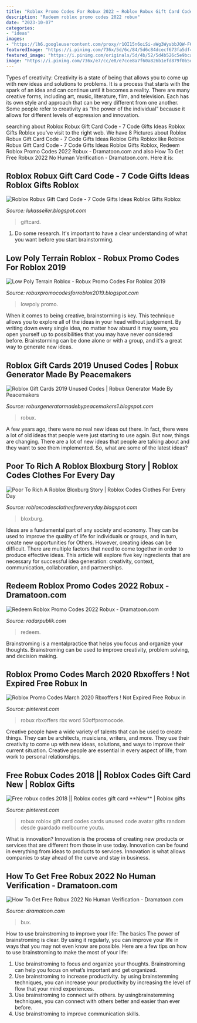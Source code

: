 ```yaml
---
title: "Roblox Promo Codes For Robux 2022 ~ Roblox Robux Gift Card Code"
description: "Redeem roblox promo codes 2022 robux"
date: "2023-10-07"
categories:
- "ideas"
images:
- "https://lh6.googleusercontent.com/proxy/r1OI15n6oiSi-aWg3WysbbJQW-F6xEFZSuAOiUu2e3B7qyYuoXxe4PfnfsAOtE76tQxM547uGJiEMmNSNbSBHoDV5DoBSXwMRuc1rxUJEji2NchwAVF0a6qdrfOBddYG1L8-DLw6YI4uKA=w1200-h630-p-k-no-nu"
featuredImage: "https://i.pinimg.com/736x/5d/6c/84/5d6c84dcecf673fa5df43a6b79545cc0.jpg"
featured_image: "https://i.pinimg.com/originals/5d/4b/52/5d4b526c5e9bca19f2877f5817a1c166.jpg"
image: "https://i.pinimg.com/736x/e7/cc/e8/e7cce8a7f60a826b1efd879f0b5df46c.jpg"
---
```



Types of creativity:
Creativity is a state of being that allows you to come up with new ideas and solutions to problems. It is a process that starts with the spark of an idea and can continue until it becomes a reality. There are many creative forms, including art, music, literature, film, and television. Each has its own style and approach that can be very different from one another. Some people refer to creativity as “the power of the individual” because it allows for different levels of expression and innovation.

	

		
searching about Roblox Robux Gift Card Code - 7 Code Gifts Ideas Roblox Gifts Roblox you've visit to the right web. We have 8 Pictures about Roblox Robux Gift Card Code - 7 Code Gifts Ideas Roblox Gifts Roblox like Roblox Robux Gift Card Code - 7 Code Gifts Ideas Roblox Gifts Roblox, Redeem Roblox Promo Codes 2022 Robux - Dramatoon.com and also How To Get Free Robux 2022 No Human Verification - Dramatoon.com. Here it is:
		
    
## Roblox Robux Gift Card Code - 7 Code Gifts Ideas Roblox Gifts Roblox

<img loading=lazy src="https://lh6.googleusercontent.com/proxy/r1OI15n6oiSi-aWg3WysbbJQW-F6xEFZSuAOiUu2e3B7qyYuoXxe4PfnfsAOtE76tQxM547uGJiEMmNSNbSBHoDV5DoBSXwMRuc1rxUJEji2NchwAVF0a6qdrfOBddYG1L8-DLw6YI4uKA=w1200-h630-p-k-no-nu" onerror="this.onerror=null;this.src='https://tse3.mm.bing.net/th?id=OIP.KOw2R9vnPKwo2lgpnqh_DgHaD4&amp;pid=15.1';" alt="Roblox Robux Gift Card Code - 7 Code Gifts Ideas Roblox Gifts Roblox">

_Source: lukasseiler.blogspot.com_

>giftcard. 

	

1. Do some research. It's important to have a clear understanding of what you want before you start brainstorming.

    
## Low Poly Terrain Roblox - Robux Promo Codes For Roblox 2019

<img loading=lazy src="https://doy2mn9upadnk.cloudfront.net/uploads/default/original/4X/a/f/0/af0dd1a5ab1ea6327557fe0da88787fb84a46c96.png" onerror="this.onerror=null;this.src='https://tse3.mm.bing.net/th?id=OIP.90cCo4EkbglaOKocvAmqTgHaDJ&amp;pid=15.1';" alt="Low Poly Terrain Roblox - Robux Promo Codes For Roblox 2019">

_Source: robuxpromocodesforroblox2019.blogspot.com_

>lowpoly promo. 

	

When it comes to being creative, brainstorming is key. This technique allows you to explore all of the ideas in your head without judgement. By writing down every single idea, no matter how absurd it may seem, you open yourself up to possibilities that you may have never considered before. Brainstorming can be done alone or with a group, and it's a great way to generate new ideas.

    
## Roblox Gift Cards 2019 Unused Codes | Robux Generator Made By Peacemakers

<img loading=lazy src="https://lh3.googleusercontent.com/proxy/71M2ksZSMl5r58w_d7vx3lABEmWKYZY_aL2hpHh_pNE0lHa8nUfT_ta-lkJWZX-yU_T6tnidIxgLz2YtyyVlSw9RvoG5K-VTshS9ogaGLoNgMJhQ=w1200-h630-p-k-no-nu" onerror="this.onerror=null;this.src='https://tse3.mm.bing.net/th?id=OIP.2l1h84F9AIIJK0U0x9IuZwAAAA&amp;pid=15.1';" alt="Roblox Gift Cards 2019 Unused Codes | Robux Generator Made By Peacemakers">

_Source: robuxgeneratormadebypeacemakers1.blogspot.com_

>robux. 

	

A few years ago, there were no real new ideas out there. In fact, there were a lot of old ideas that people were just starting to use again. But now, things are changing. There are a lot of new ideas that people are talking about and they want to see them implemented. So, what are some of the latest ideas?

    
## Poor To Rich A Roblox Bloxburg Story | Roblox Codes Clothes For Every Day

<img loading=lazy src="https://lh3.googleusercontent.com/proxy/GynLepKpsaXCwL2nd_XZ7vbnjjgrSVJQ2PuTaU6nDI-X-H5DszISmNKtq5-_7yTu0-tajNPjklC-NDF2OciN4b8uTBXAvWtU=w1200-h630-pd" onerror="this.onerror=null;this.src='https://tse1.mm.bing.net/th?id=OIP.jYSkVb4wQ0GFrkKmaH8PMAHaD4&amp;pid=15.1';" alt="Poor To Rich A Roblox Bloxburg Story | Roblox Codes Clothes For Every Day">

_Source: robloxcodesclothesforeveryday.blogspot.com_

>bloxburg. 

	

Ideas are a fundamental part of any society and economy. They can be used to improve the quality of life for individuals or groups, and in turn, create new opportunities for Others. However, creating ideas can be difficult. There are multiple factors that need to come together in order to produce effective ideas. This article will explore five key ingredients that are necessary for successful idea generation: creativity, context, communication, collaboration, and partnerships.

    
## Redeem Roblox Promo Codes 2022 Robux - Dramatoon.com

<img loading=lazy src="https://i.pinimg.com/originals/5d/4b/52/5d4b526c5e9bca19f2877f5817a1c166.jpg" onerror="this.onerror=null;this.src='https://tse2.mm.bing.net/th?id=OIP.8d36GqHOjv3htN497refaQHaLH&amp;pid=15.1';" alt="Redeem Roblox Promo Codes 2022 Robux - Dramatoon.com">

_Source: radarpublik.com_

>redeem. 

	

Brainstroming is a mentalpractice that helps you focus and organize your thoughts. Brainstroming can be used to improve creativity, problem solving, and decision making.

    
## Roblox Promo Codes March 2020 Rbxoffers ! Not Expired Free Robux In

<img loading=lazy src="https://i.pinimg.com/736x/e7/cc/e8/e7cce8a7f60a826b1efd879f0b5df46c.jpg" onerror="this.onerror=null;this.src='https://tse3.mm.bing.net/th?id=OIP.Fd4YO47acu593bjZPJHw1QHaDy&amp;pid=15.1';" alt="Roblox Promo Codes March 2020 Rbxoffers ! Not Expired Free Robux in">

_Source: pinterest.com_

>robux rbxoffers rbx word 50offpromocode. 

	

Creative people have a wide variety of talents that can be used to create things. They can be architects, musicians, writers, and more. They use their creativity to come up with new ideas, solutions, and ways to improve their current situation. Creative people are essential in every aspect of life, from work to personal relationships.

    
## Free Robux Codes 2018 || Roblox Codes Gift Card **New** | Roblox Gifts

<img loading=lazy src="https://i.pinimg.com/736x/5d/6c/84/5d6c84dcecf673fa5df43a6b79545cc0.jpg" onerror="this.onerror=null;this.src='https://tse4.mm.bing.net/th?id=OIP.kfh_HqPsMHD3Ih4iN8QeewHaEK&amp;pid=15.1';" alt="Free robux codes 2018 || Roblox codes gift card **New** | Roblox gifts">

_Source: pinterest.com_

>robux roblox gift card codes cards unused code avatar gifts random desde guardado melbourne youtu. 

	

What is innovation?
Innovation is the process of creating new products or services that are different from those in use today. Innovation can be found in everything from ideas to products to services. Innovation is what allows companies to stay ahead of the curve and stay in business.

    
## How To Get Free Robux 2022 No Human Verification - Dramatoon.com

<img loading=lazy src="https://i.ytimg.com/vi/DkEAu2iD-x0/hqdefault.jpg" onerror="this.onerror=null;this.src='https://tse2.mm.bing.net/th?id=OIP.GuAR5zflC23vFF0JX0VabwHaFj&amp;pid=15.1';" alt="How To Get Free Robux 2022 No Human Verification - Dramatoon.com">

_Source: dramatoon.com_

>bux. 

	

How to use brainstroming to improve your life: The basics
The power of brainstroming is clear. By using it regularly, you can improve your life in ways that you may not even know are possible. Here are a few tips on how to use brainstroming to make the most of your life: 
1. Use brainstroming to focus and organize your thoughts. Brainstroming can help you focus on what’s important and get organized. 
2. Use brainstroming to increase productivity. by using brainstemming techniques, you can increase your productivity by increasing the level of flow that your mind experiences. 
3. Use brainstroming to connect with others. by usingbrainstemming techniques, you can connect with others better and easier than ever before. 
4. Use brainstroming to improve communication skills.

